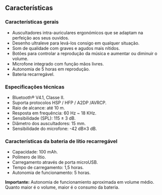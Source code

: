 ## Características

### Características gerais

* Auscultadores intra-auriculares ergonómicos que se adaptam na perfeição aos seus ouvidos.
* Desenho ultraleve para levá-los consigo em qualquer situação.
* Som de qualidade com graves e agudos mais nítidos.
* Botões para controlar a reprodução da música e aumentar ou diminuir o volume.
* Microfone integrado com função mãos livres.
* Autonomia de 5 horas em reprodução.
* Bateria recarregável.

### Especificações técnicas

* Bluetooth® V4.1, Classe II.
* Suporta protocolos HSP / HFP / A2DP /AVRCP.
* Raio de alcance: até 10 m.
* Resposta em frequência: 60 Hz ~ 18 KHz.
* Sensibilidade (SPL): 115 ± 3 dB.
* Diâmetro dos auscultadores: 15 mm.
* Sensibilidade do microfone: -42 dB±3 dB.

### Características da bateria de lítio recarregável

* Capacidade: 100 mAh.
* Polímero de lítio.
*	Carregamento através de porta microUSB.
*	Tempo de carregamento: 1,5 horas.
*	Autonomia de funcionamento: 5 horas.

**Importante:** Autonomia de funcionamiento aproximada em volume médio. Quanto maior é o volume, maior é o consumo da bateria.
